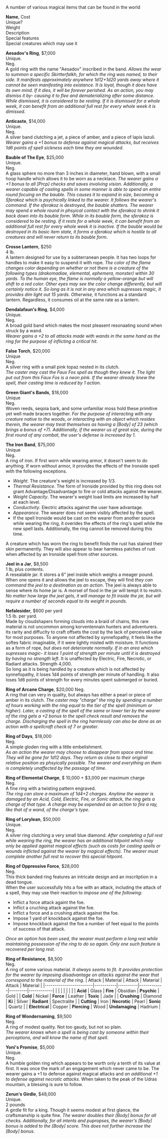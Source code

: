 A number of various magical items that can be found in the world 

**Name**, Cost  
Unique?  
Weight  
Description  
Special features  
Special creatures which may use it

**Aesadov's Ring**, $7,000  
Unique.  
Neg.  
A gold ring with the name "Aesadov" inscribed in the band. *Allows the wear to summon a specific Skirtterfalkh, for which the ring was named, to their side. It manifests approximately anywhere 1d12+1d20 yards away where it cannot be seen manifesting into existance. It is loyal, though it does have its own mind. If it dies, it will be forever perished. As an action, you may dismiss it by- causing it to flee and dematerializing after some distance. While dismissed, it is considered to be resting. If it is dismissed for a whole week, it can benefit from an additional full rest for every whole week it is dimissed*.

**Anticaste**, $14,000  
Unique.  
Neg.  
A silver band clutching a jet, a piece of amber, and a piece of lapis lazuli.  
*Wearer gains a +1 bonus to defense against magical attacks, but receives 1d6 points of spell sickness each time they are wounded*.

**Bauble of The Eye**, $25,000  
Unique.  
Neg.  
A glass sphere no more than 3 inches in diameter, hand blown, with a small hoop handle which allows it to be worn as a necklace. *The wearer gains a +1 bonus to all [Prcp] checks and saves involving vision. Additionally, a wearer capable of casting spells in some manner is able to spend an entire round focuing on the bauble. This causes it to expand in size, becoming a Sferakoz which is psychically linked to the wearer. It follows the wearer's command. If the sferakoz is destroyed, the bauble shatters. The wearer may spend a whole round in phsyical contact with the sferakoz to shrink it back down into its bauble form. While in its bauble form, the sferakoz is considered to be resting. If it rests for a whole week, it can benefit from an additional full rest for every whole week it is inactive. If the bauble would be destroyed in its basic item state, it forms a sferakoz which is hostile to all creatures and will never return to its bauble form*.

**Crosse Lantern**, $250  
4 lb.  
A lantern designed for use by a subterranean people. It has two loops for handles to make it easy to suspend it with rope. *The color of the flame changes color depending on whether or not there is a creature of the following types (drakomadiae, elemental, ephemera, monster) within 30 yards. To the human eye, the flame is normally a yellow-orange but will shift to a red color. Other eyes may see the color change differently, but will certainly notice it. So long as it is not in any area which supresses magic, it provides dim light out 15 yards. Otherwise,* it functions as a standard lantern. Regardless, it consumes oil at the same rate as a lantern.

**Dendalafaun's Ring**, $4,000  
Unique.  
Neg.  
A broad gold band which makes the most pleasent resonaating sound when struck by a wand.  
*Wearer gains a +2 to all attacks made with wands in the same hand as the ring for the purpose of inflicting a critical hit*.

**False Torch**, $20,000  
Unique  
Neg.  
A silver ring with a small pink topaz nested in its clutch.  
*The caster may cast the Faux Fos spell as though they knew it. The light put out from this Faux Fos is a neon pink. If the wearer already knew the spell, their casting time is reduced by 1 action*.

**Green Giant's Bands**, $18,000  
Unique  
Neg.  
Woven reeds, seqoia bark, and some unfamiliar moss hold these primitive yet well made bracers together.
*For the purpose of interacting with any creature native to the woods, or interacting with an object which resides therein, the wearer may treat themselves as having a [Body] of 23 (which brings a bonus of +7). Additionally, if the wearer us of great size, during the first round of any combat, the user's defense is increased by 1*.

**The Iron Band**, $75,000  
Unique  
Neg.  
A ring of iron. If first worn while wearing armor, it doesn't seem to do anything. If worn without armor, it provides the effects of the Ironside spell with the following exceptions.  
* *Weight*. The creature's weight is increased by 1/3.
* *Thermal Resistance*. The form of Ironside provided by this ring does not grant Advantage/Disadvantage to fire or cold attacks against the wearer.
* *Weight Capacity*. The wearer's weight load limits are increased by half at each level.
* *Conductivity*. Electric attacks against the user have advantage.
* *Appearance*. The wearer does not seem visibly affected by the spell.
* If the spell Ironside would be cast on the wearer from another source while wearing the ring, it overides the effects of the ring's spell while the new spell lasts. Additionally, the ring cannot be removed during this time.

A creature which has worn the ring to benefit finds the rust has stained their skin permanently. They will also appear to bear harmless patches of rust when affected by an Ironside spell from other sources.

**Jeel in a Jar**, $8,500  
1 lb, plus contents.  
A resealable jar. It stores a 6" jeel inside which weighs a meager pound. When one opens it and allows the jeel to escape, they will find *they can command the jeel to a destination as an action*. The jeel is always able to sense where its home jar is. A morsel of food in the jar will tempt it to reutrn. *No matter how large the jeel gets, it will manage to fit inside the jar, but will require a number of seconds equal to its weight in pounds*.

**Nefalesider**, $600 per yard  
1.5 lb. per yard.  
Made by cloudshapers forming clouds into a braid of chains, this rare material is not uncommon among korventennain hunters and adventurers. Its rarity and diffuclty to craft offsets the cost by the lack of perceived value for most purposes. To anyone not affected by synnefopathy, it feels like the softes fabric imaginable, if it were lightly misted with moisture. It functions as a form of rope, *but does not deteriorate normally. If in an area which supresses magic- it loses 1 point of strength per minute until it is destroyed by having no strength left*. It is unaffected by Electric, Fire, Necrotic, or Radiant attacks. Strength 4,000.  
So long as it is being handled by a creature which is not affected by synnefopathy, it loses 1d4 points of strength per minute of handling. It also loses 1d6 points of strength for every minutes spent submerged or buried.

**Ring of Arcane Charge**, $20,000
Neg.  
A ring that can very in quality, but always has either a pearl or piece of amber in its clutch.
*The caster may "charge" the ring by spending a number of hours working with the ring equal to the tier of the spell (minimum or higher). Later, a casting of the spell of the same or lower tier by the wearer of the ring gets a +2 bonus to the spell check result and removes the charge. Discharging the spell in the ring harmlessly can also be done as an action with a spellcraft check of 7 or greater*.

**Ring of Days**, $18,000  
Neg.  
A simple gloden ring with a little embelishment.  
*As an action the wearer may choose to disappear from space and time. They will be gone for 1d12 days. They return as close to their original relative position as phsyically possible. The wearer and everything on them is completely unaffected by the passage of time*.

**Ring of Elemental Charge**, $ 10,000 + $3,000 per maximum charge  
Neg.  
A fine ring with a twisting pattern engraved.  
*The ring can store a maximum of 1d4+2 charges. Anytime the wearer is damaged by an Acid, Cold, Electric, Fire, or Sonic attack, the ring gets a charge of that type. A charge may be expended as an action to fire a ray, like that of a wand, of the charge's type*.

**Ring of Lorylean**, $50,000  
Unique.  
Neg.  
A silver ring clutching a very small blue diamond.
*After completing a full rest while wearing the ring, the wearer has an additional hitpoint which may only be applied against magical effects (such as costs for casting spells or wounds inflicted against the wearer by magical effects). The wearer must complete another full rest to recover this special hitpoint*.

**Ring of Oppressive Force**, $28,000  
Neg.  
This thick banded ring features an intricate design and an inscritption in a dead tongue.  
When the user successfully hits a foe with an attack, including the attack of a spell, they may use their reaction to *impose one of the following*:  
* Inflict a force attack againt the foe.
* Inflict a cruching attack against the foe.
* Inflict a force and a crushing attack against the foe.
* Impose 1 yard of knockback against the foe.
* Impose knockback against the foe a number of feet equal to the points of success of that attack.

*Once an option has been used, the wearer must perform a long rest while maintaining possession of the ring to do so again. Only one such feature is recovered per long rest*.

**Ring of Resistance**, $8,500  
Neg.  
A ring of some various material. *It always seems to fit. It provides protection for the wearer by imposing disadvantage on attacks against the wear that correspond to the material of the ring*.
| Attack |   Material       |  Attack  |   Material  |   Attack   |   Material  |
|------------------------|-----------|----------|------------|---------|------------|
|                        |          |            |         |            |         |
| **Acid**                   | Glass  | **Fire**           | Obsidian | **Psychic** | Gold |
| **Cold**                   | Nickel | **Force**          | Leather | **Toxic**  | Jade |
| **Crushing**               | Diamond | **Ki**            | Silver | **Radiant** | Spectralite |
| **Cutting**                | Iron   | **Necrotic**       | Pearl  | **Sonic** | Quartz |
| **Electrical**             | Copper | **Piercing**       | Wood | **Undamaging** | Hadrium |

**Ring of Wondernaming**, $9,500  
Neg.  
A ring of modest quality. Not too gaudy, but not so plain.  
*The wearer knows when a spell is being cast by someone within their perceptions, and will know the name of that spell*.

**Yoni's Promise**, $5,000  
Unique.  
Neg.  
A humble golden ring which appears to be worth only a tenth of its value at first. It was once the mark of an engagement which never came to be. The wearer gains a +1 to defense against magical attacks and *an additional +1 to defense against necrotic attacks*. When taken to the peak of the Udras mountain, a blessing is sure to follow.

**Zerun's Girdle**, $48,000  
Unique.  
2 pounds  
A girdle fit for a king. Though it seems modest at first glance, the craftsmanship is quite fine.
*The wearer doubles their [Body] bonus for all checks. Additionally, for all intents and pupropses, the wearer's [Body] bonus is added to the [Body] score. This does not further increase the [Body] bonus*.
